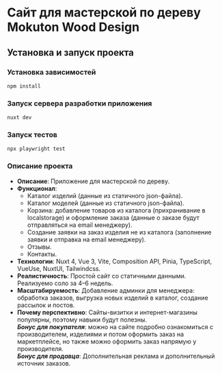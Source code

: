# Сайт для мастерской по дереву Mokuton Wood Design

## Установка и запуск проекта
 
### Установка зависимостей
```
npm install
```

### Запуск сервера разработки приложения
```
nuxt dev
```

### Запуск тестов
```
npx playwright test
```

### Описание проекта

- **Описание**: Приложение для мастерской по дереву.
- **Функционал**:
    - Каталог изделий (данные из статичного json-файла).
    - Каталог моделей (данные из статичного json-файла).
    - Корзина: добавление товаров из каталога (прихранивание в localstorage) и оформление заказа (данные о заказе будут отправляться на email менеджеру).
    - Создание заявки на заказ изделия не из каталога (заполнение заявки и отправка на email менеджеру).
    - Отзывы.
    - Контакты.
- **Технологии**: Nuxt 4, Vue 3, Vite, Composition API,  Pinia, TypeScript, VueUse, NuxtUI, Tailwindcss.
- **Реалистичность**: Простой сайт со статичными данными. Реализуемо соло за 4–6 недель.
- **Масштабируемость**: Добавление админки для менеджера: обработка заказов, выгрузка новых изделий в каталог, создание рассылок и постов.
- **Почему перспективно**: Сайты-визитки и интернет-магазины популярны, поэтому навыки будут полезны.  
  **_Бонус для покупателя_**: можно на сайте подробно ознакомиться с производителем, изделиями и потом оформить заказ на маркетплейсе, но также можно оформить заказ напрямую у производителя.  
  **_Бонус для продавца_**: Дополнительная реклама и дополнительный источник заказов.
